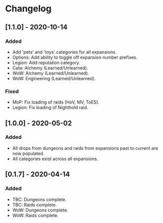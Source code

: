# Changelog

## [1.1.0] - 2020-10-14
### Added
 - Add 'pets' and 'toys' categories for all expansions.
 - Options: Add ability to toggle off expansion number prefixes.
 - Legion: Add reputation category.
 - Cata: Alchemy (Learned/Unlearned).
 - WoW: Alchemy (Learned/Unlearned).
 - WoW: Engineering (Learned/Unlearned).

### Fixed
 - MoP: Fix loading of raids (HoV, MV, ToES).
 - Legion: Fix loading of Nighthold raid.

## [1.0.0] - 2020-05-02
### Added
 - All drops from dungeons and raids from expansions past to current are now populated.
 - All categories exist across all expansions.

## [0.1.7] - 2020-04-14
### Added
 - TBC: Dungeons complete.
 - TBC: Raids complete.
 - WoW: Dungeons complete.
 - WoW: Raids complete.
